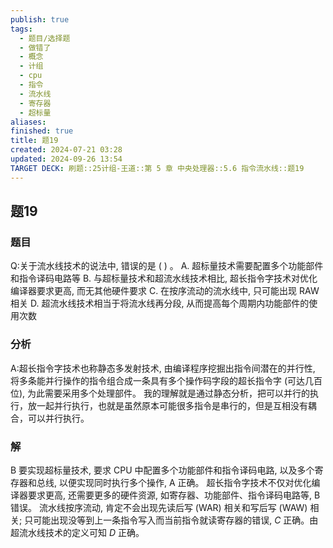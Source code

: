 ```yaml
---
publish: true
tags:
  - 题目/选择题
  - 做错了
  - 概念
  - 计组
  - cpu
  - 指令
  - 流水线
  - 寄存器
  - 超标量
aliases: 
finished: true
title: 题19
created: 2024-07-21 03:28
updated: 2024-09-26 13:54
TARGET DECK: 刷题::25计组-王道::第 5 章 中央处理器::5.6 指令流水线::题19
---
```

## 题19
### 题目
Q:关于流水线技术的说法中, 错误的是 ( ) 。
A. 超标量技术需要配置多个功能部件和指令译码电路等
B. 与超标量技术和超流水线技术相比, 超长指令字技术对优化编译器要求更高, 而无其他硬件要求
C. 在按序流动的流水线中, 只可能出现 RAW 相关
D. 超流水线技术相当于将流水线再分段, 从而提高每个周期内功能部件的使用次数
### 分析
A:超长指令字技术也称静态多发射技术, 由编译程序挖掘出指令间潜在的并行性, 将多条能并行操作的指令组合成一条具有多个操作码字段的超长指令字 (可达几百位), 为此需要采用多个处理部件。
我的理解就是通过静态分析，把可以并行的执行，放一起并行执行，也就是虽然原本可能很多指令是串行的，但是互相没有耦合，可以并行执行。
### 解
B
要实现超标量技术, 要求 CPU 中配置多个功能部件和指令译码电路, 以及多个寄存器和总线, 以便实现同时执行多个操作, A 正确。
超长指令字技术不仅对优化编译器要求更高, 还需要更多的硬件资源, 如寄存器、功能部件、指令译码电路等, B 错误。
流水线按序流动, 肯定不会出现先读后写 (WAR) 相关和写后写 (WAW) 相关;
只可能出现没等到上一条指令写入而当前指令就读寄存器的错误, $C$ 正确。由超流水线技术的定义可知 $D$ 正确。
<!--ID: 1727368451491-->


